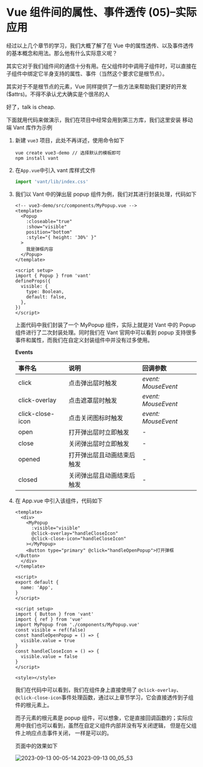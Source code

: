 # Vue 组件间的属性、事件透传 (05)–实际应用

经过以上几个章节的学习，我们大概了解了在 Vue 中的属性透传、以及事件透传的基本概念和用法。那么他有什么实际意义呢？

其实它对于我们组件间的通信十分有用。在父组件时中调用子组件时，可以直接在子组件中绑定它半身支持的属性、事件（当然这个要求它是根节点）。

其实对于不是根节点的元素，Vue 同样提供了一些方法来帮助我们更好的开发($attrs)。不得不承认尤大确实是个很吊的人

好了，talk is cheap.

下面就用代码来做演示，我们在项目中经常会用到第三方库，我们这里安装 移动端 Vant 库作为示例

1. 新建 `vue3` 项目，此处不再详述，使用命令如下

   ```shell
   vue create vue3-demo // 选择默认的模板即可
   npm install vant
   ```

2. 在`App.vue`中引入 vant 库样式文件

   ```javascript
   import 'vant/lib/index.css'
   ```

3. 我们以 Vant 中的弹出层 popup 组件为例，我们对其进行封装处理，代码如下

   ```vue
   <!-- vue3-demo/src/components/MyPopup.vue -->
   <template>
     <Popup
       :closeable="true"
       :show="visible"
       position="bottom"
       :style="{ height: '30%' }"
     >
       我是弹框内容
     </Popup>
   </template>

   <script setup>
   import { Popup } from 'vant'
   defineProps({
     visible: {
       type: Boolean,
       default: false,
     },
   })
   </script>
   ```

   上面代码中我们封装了一个 MyPopup 组件，实际上就是对 Vant 中的 Popup 组件进行了二次封装处理。同时我们在 Vant 官网中可以看到 popup 支持很多事件和属性，而我们在自定义封装组件中并没有过多使用。

   **Events**

   | 事件名           | 说明                       | 回调参数            |
   | :--------------- | :------------------------- | :------------------ |
   | click            | 点击弹出层时触发           | _event: MouseEvent_ |
   | click-overlay    | 点击遮罩层时触发           | _event: MouseEvent_ |
   | click-close-icon | 点击关闭图标时触发         | _event: MouseEvent_ |
   | open             | 打开弹出层时立即触发       | -                   |
   | close            | 关闭弹出层时立即触发       | -                   |
   | opened           | 打开弹出层且动画结束后触发 | -                   |
   | closed           | 关闭弹出层且动画结束后触发 | -                   |

4. 在 App.vue 中引入该组件，代码如下

   ```vue
   <template>
     <div>
       <MyPopup
         :visible="visible"
         @click-overlay="handleCloseIcon"
         @click-close-icon="handleCloseIcon"
       ></MyPopup>
       <Button type="primary" @click="handleOpenPopup">打开弹框</Button>
     </div>
   </template>

   <script>
   export default {
     name: 'App',
   }
   </script>

   <script setup>
   import { Button } from 'vant'
   import { ref } from 'vue'
   import MyPopup from './components/MyPopup.vue'
   const visible = ref(false)
   const handleOpenPopup = () => {
     visible.value = true
   }
   const handleCloseIcon = () => {
     visible.value = false
   }
   </script>

   <style></style>
   ```

   我们在代码中可以看到，我们在组件身上直接使用了 `@click-overlay`、`@click-close-icon`事件处理函数，通过以上章节学习，它会直接透传到子组件的根元素上。

   而子元素的根元素是 popup 组件，可以想象，它是直接回调函数的；实际应用中我们也可以看到，虽然在自定义组件内部并没有写关闭逻辑， 但是在父组件上响应点击事件关闭， 一样是可以的。

   页面中的效果如下

   ![2023-09-13 00-05-14.2023-09-13 00_05_53](https://p1-juejin.byteimg.com/tos-cn-i-k3u1fbpfcp/45f0b8dbc4fc49ef84ee0fb38f7afc6f~tplv-k3u1fbpfcp-jj-mark:3024:0:0:0:q75.awebp#?w=374&h=666&s=143242&e=gif&f=93&b=ffffff)
